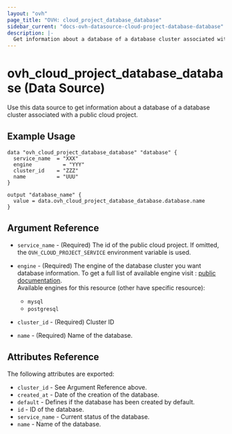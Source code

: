 ```yaml
---
layout: "ovh"
page_title: "OVH: cloud_project_database_database"
sidebar_current: "docs-ovh-datasource-cloud-project-database-database"
description: |-
  Get information about a database of a database cluster associated with a public cloud project.
---
```


# ovh_cloud_project_database_database (Data Source)

Use this data source to get information about a database of a database cluster associated with a public cloud project.

## Example Usage

```hcl
data "ovh_cloud_project_database_database" "database" {
  service_name  = "XXX"
  engine	      = "YYY"
  cluster_id    = "ZZZ"
  name          = "UUU"
}

output "database_name" {
  value = data.ovh_cloud_project_database_database.database.name
}
```

## Argument Reference

* `service_name` - (Required) The id of the public cloud project. If omitted,
  the `OVH_CLOUD_PROJECT_SERVICE` environment variable is used.

* `engine` - (Required) The engine of the database cluster you want database information. To get a full list of available engine visit :
[public documentation](https://docs.ovh.com/gb/en/publiccloud/databases).\
Available engines for this resource (other have specific resource):
  * `mysql`
  * `postgresql`

* `cluster_id` - (Required) Cluster ID

* `name` - (Required) Name of the database.

## Attributes Reference

The following attributes are exported:

* `cluster_id` - See Argument Reference above.
* `created_at` - Date of the creation of the database.
* `default` - Defines if the database has been created by default.
* `id` - ID of the database.
* `service_name` - Current status of the database.
* `name` - Name of the database.

